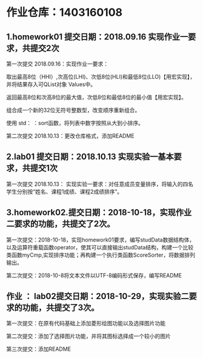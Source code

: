 # 作业仓库：1403160108

## 1.homework01 提交日期：2018.09.16 实现作业一要求，共提交2次

第一次提交 2018.09.16：实现作业一要求：

取出最高8位（HHI）,次高位(LHI)、次低8位(HLI)和最低8位(LLO)【用宏实现】， 并将结果存入可QList对象 Values中。

返回最高8位和次高8位的最大值，次低8位和最低8位的最小值【用宏实现】。

组合成一个新的32位无符号整数型，改变顺序重新组合。

使用 std： ：sort函数，将列表中数字按照从大到小排序。

第二次提交 2018.10.13：更改仓库格式，添加README

## 2.lab01 提交日期：2018.10.13 实现实验一基本要求，共提交1次

第一次提交 2018.10.13： 实现实验一要求：对任意成员变量排序，将输入的四名学生分别按“姓名、课程1成绩、课程2成绩排序”。

## 3.homework02.提交日期：2018-10-18，实现作业二要求的功能，共提交了2次。

第一次提交：2018-10-18，实现homework01要求，编写studData数据结构体，以及运算符重载函数operator，使其可以直接输出studData结构，构建一个比较类函数myCmp,实现排序功能；再构建一个执行类函数ScoreSorter，将数据排列输出。

第二次提交：2018-10-8将文本文件以UTF-8编码形式保存，编写README

## 作业 ： lab02提交日期：2018-10-29，实现实验二要求的功能，共提交了3次。

第一次提交：在原有代码基础上添加菱形绘图功能以及选择图片功能

第二次提交：添加了选择图片功能，并将其图标选择成一个较小的图片

第三次提交：添加README

